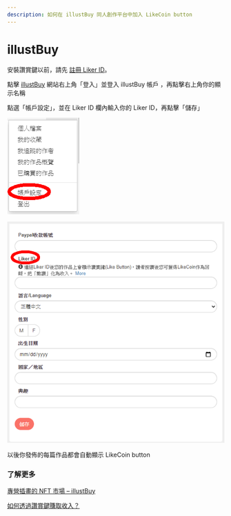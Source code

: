 ```yaml
---
description: 如何在 illustBuy 同人創作平台中加入 LikeCoin button
---
```


# illustBuy

安裝讚賞鍵以前，請先 [註冊 Liker ID](../../liker-id/)。

點擊  [illustBuy](https://illustbuy.com/) 網站右上角「登入」並登入  illustBuy 帳戶 ，再點擊右上角你的顯示名稱

點選「帳戶設定」，並在 Liker ID 欄內輸入你的 Liker ID，再點擊「儲存」

![](<../../../.gitbook/assets/illustBuy 1.png>)

![](<../../../.gitbook/assets/illustBuy 2.png>)

以後你發佈的每篇作品都會自動顯示 LikeCoin button

### 了解更多

[專營插畫的 NFT 市場 – illustBuy](https://blog.like.co/zh/%E5%B0%88%E7%87%9F%E6%8F%92%E7%95%AB%E7%9A%84-nft-%E5%B8%82%E5%A0%B4-illustbuy/)

[如何透過讚賞鍵賺取收入？](https://illustbuy.com/likecoin)
